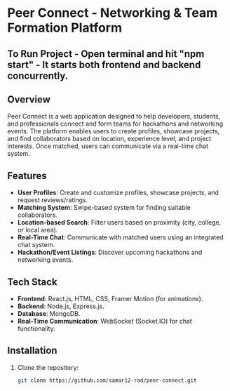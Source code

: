 # Peer Connect - Networking & Team Formation Platform

## To Run Project - Open terminal and hit "npm start"  - It starts both frontend and backend concurrently.

## Overview
Peer Connect is a web application designed to help developers, students, and professionals connect and form teams for hackathons and networking events. The platform enables users to create profiles, showcase projects, and find collaborators based on location, experience level, and project interests. Once matched, users can communicate via a real-time chat system.

## Features
- **User Profiles**: Create and customize profiles, showcase projects, and request reviews/ratings.
- **Matching System**: Swipe-based system for finding suitable collaborators.
- **Location-based Search**: Filter users based on proximity (city, college, or local area).
- **Real-Time Chat**: Communicate with matched users using an integrated chat system.
- **Hackathon/Event Listings**: Discover upcoming hackathons and networking events.

## Tech Stack
- **Frontend**: React.js, HTML, CSS, Framer Motion (for animations).
- **Backend**: Node.js, Express.js.
- **Database**: MongoDB.
- **Real-Time Communication**: WebSocket (Socket.IO) for chat functionality.

## Installation

1. Clone the repository:
   ```bash
   git clone https://github.com/samar12-rad/peer-connect.git
